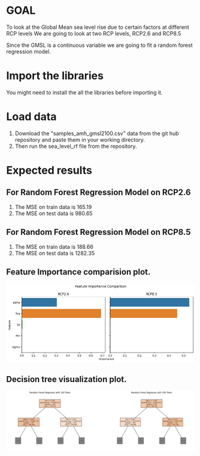 # GOAL
To look at the Global Mean sea level rise due to certain factors at different RCP levels
We are going to look at two RCP levels, RCP2.6 and RCP8.5

Since the GMSL is a continuous variable we are going to fit a random forest regression model.

# Import the libraries
You might need to install the all the libraries before importing it.

# Load data

1. Download the "samples_amh_gmsl2100.csv" data from the git hub repository and paste them in your working directory.
2. Then run the sea_level_rf file from the repository.

# Expected results
## For Random Forest Regression Model on RCP2.6

1. The MSE on train data is 165.19
2. The MSE on test data is 980.65


## For Random Forest Regression Model on RCP8.5

1. The MSE on train data is 188.66
2. The MSE on test data is 1282.35


## Feature Importance comparision plot.


![gmsl figure](figs/Feature_imp_comparision.png)

## Decision tree visualization plot.

![gmsl figure](figs/tree_comparision.png)


